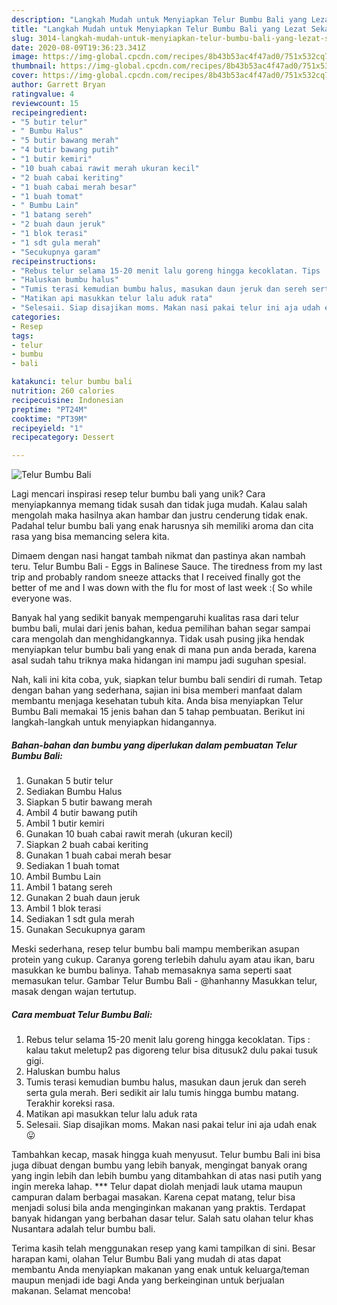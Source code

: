 ```yaml
---
description: "Langkah Mudah untuk Menyiapkan Telur Bumbu Bali yang Lezat Sekali"
title: "Langkah Mudah untuk Menyiapkan Telur Bumbu Bali yang Lezat Sekali"
slug: 3014-langkah-mudah-untuk-menyiapkan-telur-bumbu-bali-yang-lezat-sekali
date: 2020-08-09T19:36:23.341Z
image: https://img-global.cpcdn.com/recipes/8b43b53ac4f47ad0/751x532cq70/telur-bumbu-bali-foto-resep-utama.jpg
thumbnail: https://img-global.cpcdn.com/recipes/8b43b53ac4f47ad0/751x532cq70/telur-bumbu-bali-foto-resep-utama.jpg
cover: https://img-global.cpcdn.com/recipes/8b43b53ac4f47ad0/751x532cq70/telur-bumbu-bali-foto-resep-utama.jpg
author: Garrett Bryan
ratingvalue: 4
reviewcount: 15
recipeingredient:
- "5 butir telur"
- " Bumbu Halus"
- "5 butir bawang merah"
- "4 butir bawang putih"
- "1 butir kemiri"
- "10 buah cabai rawit merah ukuran kecil"
- "2 buah cabai keriting"
- "1 buah cabai merah besar"
- "1 buah tomat"
- " Bumbu Lain"
- "1 batang sereh"
- "2 buah daun jeruk"
- "1 blok terasi"
- "1 sdt gula merah"
- "Secukupnya garam"
recipeinstructions:
- "Rebus telur selama 15-20 menit lalu goreng hingga kecoklatan. Tips : kalau takut meletup2 pas digoreng telur bisa ditusuk2 dulu pakai tusuk gigi."
- "Haluskan bumbu halus"
- "Tumis terasi kemudian bumbu halus, masukan daun jeruk dan sereh serta gula merah. Beri sedikit air lalu tumis hingga bumbu matang. Terakhir koreksi rasa."
- "Matikan api masukkan telur lalu aduk rata"
- "Selesaii. Siap disajikan moms. Makan nasi pakai telur ini aja udah enak 😛"
categories:
- Resep
tags:
- telur
- bumbu
- bali

katakunci: telur bumbu bali 
nutrition: 260 calories
recipecuisine: Indonesian
preptime: "PT24M"
cooktime: "PT39M"
recipeyield: "1"
recipecategory: Dessert

---
```



![Telur Bumbu Bali](https://img-global.cpcdn.com/recipes/8b43b53ac4f47ad0/751x532cq70/telur-bumbu-bali-foto-resep-utama.jpg)

Lagi mencari inspirasi resep telur bumbu bali yang unik? Cara menyiapkannya memang tidak susah dan tidak juga mudah. Kalau salah mengolah maka hasilnya akan hambar dan justru cenderung tidak enak. Padahal telur bumbu bali yang enak harusnya sih memiliki aroma dan cita rasa yang bisa memancing selera kita.

Dimaem dengan nasi hangat tambah nikmat dan pastinya akan nambah teru. Telur Bumbu Bali - Eggs in Balinese Sauce. The tiredness from my last trip and probably random sneeze attacks that I received finally got the better of me and I was down with the flu for most of last week :( So while everyone was.

Banyak hal yang sedikit banyak mempengaruhi kualitas rasa dari telur bumbu bali, mulai dari jenis bahan, kedua pemilihan bahan segar sampai cara mengolah dan menghidangkannya. Tidak usah pusing jika hendak menyiapkan telur bumbu bali yang enak di mana pun anda berada, karena asal sudah tahu triknya maka hidangan ini mampu jadi suguhan spesial.


Nah, kali ini kita coba, yuk, siapkan telur bumbu bali sendiri di rumah. Tetap dengan bahan yang sederhana, sajian ini bisa memberi manfaat dalam membantu menjaga kesehatan tubuh kita. Anda bisa menyiapkan Telur Bumbu Bali memakai 15 jenis bahan dan 5 tahap pembuatan. Berikut ini langkah-langkah untuk menyiapkan hidangannya.

<!--inarticleads1-->

##### Bahan-bahan dan bumbu yang diperlukan dalam pembuatan Telur Bumbu Bali:

1. Gunakan 5 butir telur
1. Sediakan  Bumbu Halus
1. Siapkan 5 butir bawang merah
1. Ambil 4 butir bawang putih
1. Ambil 1 butir kemiri
1. Gunakan 10 buah cabai rawit merah (ukuran kecil)
1. Siapkan 2 buah cabai keriting
1. Gunakan 1 buah cabai merah besar
1. Sediakan 1 buah tomat
1. Ambil  Bumbu Lain
1. Ambil 1 batang sereh
1. Gunakan 2 buah daun jeruk
1. Ambil 1 blok terasi
1. Sediakan 1 sdt gula merah
1. Gunakan Secukupnya garam


Meski sederhana, resep telur bumbu bali mampu memberikan asupan protein yang cukup. Caranya goreng terlebih dahulu ayam atau ikan, baru masukkan ke bumbu balinya. Tahab memasaknya sama seperti saat memasukan telur. Gambar Telur Bumbu Bali - @hanhanny Masukkan telur, masak dengan wajan tertutup. 

<!--inarticleads2-->

##### Cara membuat Telur Bumbu Bali:

1. Rebus telur selama 15-20 menit lalu goreng hingga kecoklatan. Tips : kalau takut meletup2 pas digoreng telur bisa ditusuk2 dulu pakai tusuk gigi.
1. Haluskan bumbu halus
1. Tumis terasi kemudian bumbu halus, masukan daun jeruk dan sereh serta gula merah. Beri sedikit air lalu tumis hingga bumbu matang. Terakhir koreksi rasa.
1. Matikan api masukkan telur lalu aduk rata
1. Selesaii. Siap disajikan moms. Makan nasi pakai telur ini aja udah enak 😛


Tambahkan kecap, masak hingga kuah menyusut. Telur bumbu Bali ini bisa juga dibuat dengan bumbu yang lebih banyak, mengingat banyak orang yang ingin lebih dan lebih bumbu yang ditambahkan di atas nasi putih yang ingin mereka lahap. *** Telur dapat diolah menjadi lauk utama maupun campuran dalam berbagai masakan. Karena cepat matang, telur bisa menjadi solusi bila anda menginginkan makanan yang praktis. Terdapat banyak hidangan yang berbahan dasar telur. Salah satu olahan telur khas Nusantara adalah telur bumbu bali. 

Terima kasih telah menggunakan resep yang kami tampilkan di sini. Besar harapan kami, olahan Telur Bumbu Bali yang mudah di atas dapat membantu Anda menyiapkan makanan yang enak untuk keluarga/teman maupun menjadi ide bagi Anda yang berkeinginan untuk berjualan makanan. Selamat mencoba!

